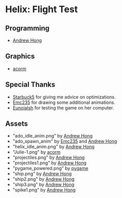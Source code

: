 # Helix: Flight Test
## Programming
 - [Andrew Hong](http://github.com/novialriptide)

## Graphics
 - [acorm]()

## Special Thanks
 - [Starbuck5](http://github.com/Starbuck5) for giving me advice on optimizations.
 - [Emc235](https://github.com/Emc2356) for drawing some additional animations.
 - [EunoiaIsh](https://github.com/EunoiaIsh) for testing the game on her computer.

## Assets
 - "ado_idle_anim.png" by [Andrew Hong](http://github.com/novialriptide)
 - "ado_spawn_anim" by [Emc235](https://github.com/Emc2356) and [Andrew Hong](http://github.com/novialriptide)
 - "helix_idle_anim.png" by [Andrew Hong](http://github.com/novialriptide)
 - "Julie-1.png" by [acorm]()
 - "projectiles.png" by [Andrew Hong](http://github.com/novialriptide)
 - "projectiles1.png" by [Andrew Hong](http://github.com/novialriptide)
 - "pygame_powered.png" by [pygame](http://github.com/pygame/pygame)
 - "ship.png" by [Andrew Hong](http://github.com/novialriptide)
 - "ship2.png" by [Andrew Hong](http://github.com/novialriptide)
 - "ship3.png" by [Andrew Hong](http://github.com/novialriptide)
 - "spike1.png" by [Andrew Hong](http://github.com/novialriptide)